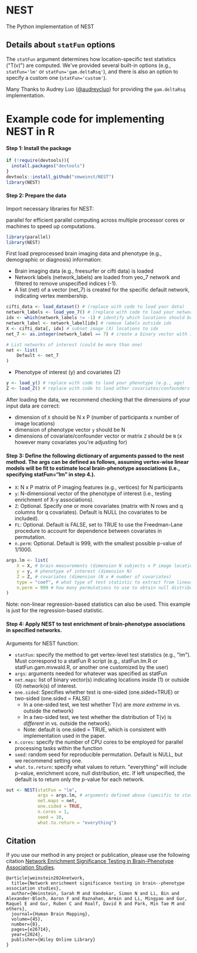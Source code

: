 # NEST
 The Python implementation of NEST 

## Details about `statFun` options
The `statFun` argument determines how location-specific test statistics ("T(v)") are computed. We've provided several built-in options (e.g., `statFun='lm'` or `statFun='gam.deltaRsq'`), and there is also an option to specify a custom one (`statFun='custom'`).

Many Thanks to Audrey Luo ([@audreycluo](https://github.com/audreycluo)) for providing the `gam.deltaRsq` implementation.

Example code for implementing NEST in R
================

#### Step 1: Install the package

``` r
if (!require(devtools)){
  install.packages("devtools")
}
devtools::install_github("smweinst/NEST")
library(NEST)
```

#### Step 2: Prepare the data

Import necessary libraries for NEST:

parallel for efficient parallel computing across multiple processor
cores or machines to speed up computations.

``` r
library(parallel)
library(NEST)
```

First load preprocessed brain imaging data and phenotype (e.g., demographic or diagnosis) information:

- Brain imaging data (e.g., freesurfer or cifti data) is loaded
- Network labels (network_labels) are loaded from yeo_7 network and
  filtered to remove unspecified indices (-1).
- A list (net) of a vector (net_7) is created for the specific default
  network, indicating vertex membership.

``` r
cifti_data <- load_dataset() # (replace with code to load your data)
network_labels <- load_yeo_7() # (replace with code to load your network labels)
idx <- which(network_labels != -1) # identify which locations should be ignored (e.g., medial wall)
network_label <- network_label[idx] # remove labels outside idx
X <- cifti_data[, idx] # subset image (X) locations to idx
net_7 <- as.integer(network_label == 7) # create a binary vector with 1's at locations corresponding to network 7 and 0's at locations outside network 7

# List networks of interest (could be more than one)
net <- list(
    Default <- net_7 
)
```

- Phenotype of interest (y) and covariates (Z)

``` r
y <- load_y() # replace with code to load your phenotype (e.g., age)
Z <- load_Z() # replace with code to load other covariates/confounders (e.g., sex)
```

After loading the data, we recommend checking that the dimensions of your input data are correct:
- dimension of `X` should be N x P (number of participants x number of image locations)
- dimension of phenotype vector `y` should be N
- dimensions of covariate/confounder vector or matrix `Z` should be `N` (x however many covariates you're adjusting for)

#### Step 3: Define the following dictionary of arguments passed to the nest method. The args can be defined as follows, assuming vertex-wise linear models will be fit to estimate local brain-phenotype associations (i.e., specifying statFun=“lm” in step 4.).
- `X`: N x P matrix of P imaging features (e.g., vertices) for N
  participants
- `y`: N-dimensional vector of the phenotype of interest (i.e., testing
  enrichment of X-y associations).
- `Z`: Optional. Specify one or more covariates (matrix with N rows and q
  columns for q covariates). Default is NULL (no covariates to be
  included).
- `FL`: Optional. Default is FALSE, set to TRUE to use the Freedman-Lane
  procedure to account for dependence between covariates in permutation.
- `n.perm`: Optional. Default is 999, with the smallest possible p-value
  of 1/1000.

``` r
args.lm <- list(
    X = X, # brain measurements (dimension N subjects x P image locations)
    y = y, # phenotype of interest (dimension N)
    Z = Z, # covariates (dimension (N x # number of covariates)
    type = "coef", # what type of test statistic to extract from linear regression model (note: if using a different type of model for statistic, this may be different. see source code)
    n.perm = 999 # how many permutations to use to obtain null distribution
)
```
Note: non-linear regression-based statistics can also be used. This example is just for the regression-based statistic.

#### Step 4: Apply NEST to test enrichment of brain-phenotype associations in specified networks.
Arguments for NEST function: 
- `statFun`: specify the method to get vertex-level test statistics (e.g., "lm"). Must correspond to a statFun R script (e.g., statFun.lm.R or statFun.gam.mvwald.R, or another one customized by the user)
- `args`: arguments needed for whatever was specified as statFun
- `net.maps`: list of binary vector(s) indicating locations inside (1) or outside (0) network(s) of interest.
- `one.sided`: Specifies whether test is one-sided (one.sided=TRUE) or two-sided (one.sided = FALSE)
    - In a one-sided test, we test whether T(v) are *more extreme* in vs. outside the network)
    - In a two-sided test, we test whether the distribution of T(v) is *different* in vs. outside the network).
    - Note: default is one.sided = TRUE, which is consistent with implementation used in the paper.
- `n.cores`: specify the number of CPU cores to be employed for parallel processing tasks within the function
- `seed`: random seed for reproducible permutation. Default is NULL, but we recommend setting one.
- `what.to.return`: specify what values to return. "everything" will include p-value, enrichment score, null distribution, etc. If left unspecified, the default is to return only the p-value for each network.
``` r
out <- NEST(statFun = "lm",
            args = args.lm, # arguments defined above (specific to statFun="lm" setting)
            net.maps = net, 
            one.sided = TRUE,
            n.cores = 1, 
            seed = 10, 
            what.to.return = "everything")

```

## Citation
If you use our method in any project or publication, please use the following citation [Network Enrichment Significance Testing in Brain-Phenotype Association Studies](https://onlinelibrary.wiley.com/doi/full/10.1002/hbm.26714).

```
@article{weinstein2024network,
  title={Network enrichment significance testing in brain--phenotype association studies},
  author={Weinstein, Sarah M and Vandekar, Simon N and Li, Bin and Alexander-Bloch, Aaron F and Raznahan, Armin and Li, Mingyao and Gur, Raquel E and Gur, Ruben C and Roalf, David R and Park, Min Tae M and others},
  journal={Human Brain Mapping},
  volume={45},
  number={8},
  pages={e26714},
  year={2024},
  publisher={Wiley Online Library}
}
```

